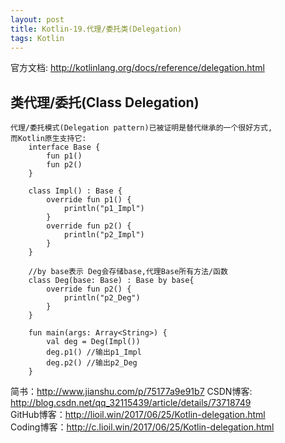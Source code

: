 ```yaml
---
layout: post
title: Kotlin-19.代理/委托类(Delegation)
tags: Kotlin
---
```

官方文档: http://kotlinlang.org/docs/reference/delegation.html
 
## 类代理/委托(Class Delegation)
    代理/委托模式(Delegation pattern)已被证明是替代继承的一个很好方式,
    而Kotlin原生支持它:    
        interface Base {
            fun p1()
            fun p2()
        }

        class Impl() : Base {
            override fun p1() {
                println("p1_Impl")
            }
            override fun p2() {
                println("p2_Impl")
            }
        }

        //by base表示 Deg会存储base,代理Base所有方法/函数
        class Deg(base: Base) : Base by base{
            override fun p2() {
                println("p2_Deg")
            }
        }

        fun main(args: Array<String>) {
            val deg = Deg(Impl())
            deg.p1() //输出p1_Impl
            deg.p2() //输出p2_Deg
        }

简书：http://www.jianshu.com/p/75177a9e91b7
CSDN博客: http://blog.csdn.net/qq_32115439/article/details/73718749   
GitHub博客：http://lioil.win/2017/06/25/Kotlin-delegation.html   
Coding博客：http://c.lioil.win/2017/06/25/Kotlin-delegation.html